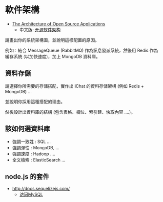 # 軟件架構

* [The Architecture of Open Source Applications](http://aosabook.org/en/index.html)
    * 中文版: [开源软件架构](https://www.ituring.com.cn/book/1143)

請畫出你的系統架構圖，並說明這樣配置的原因。

例如：結合 MessageQueue (RabbitMQ) 作為訊息發派系統，然後用 Redis 作為緩存系統 (以加快速度)，加上 MongoDB 資料庫。

## 資料存儲

請選擇你所需要的存儲搭配，實作出 iChat 的資料存儲架構 (例如 Redis + MongoDB) ...

並說明你採用這種搭配的理由。

然後設計出資料庫的結構 (包含表格、欄位、索引建、快取內容 ....)。

## 該如何選資料庫

* 強調一致姓 : SQL ...
* 強調彈性 : MongoDB, ...
* 強調速度 : Hadoop ....
* 全文檢索 : ElasticSearch ...

## node.js 的套件
* http://docs.sequelizejs.com/
  * [访问MySQL](https://www.liaoxuefeng.com/wiki/001434446689867b27157e896e74d51a89c25cc8b43bdb3000/001471955049232be7492e76f514d45a2180e2c224eb7a6000)